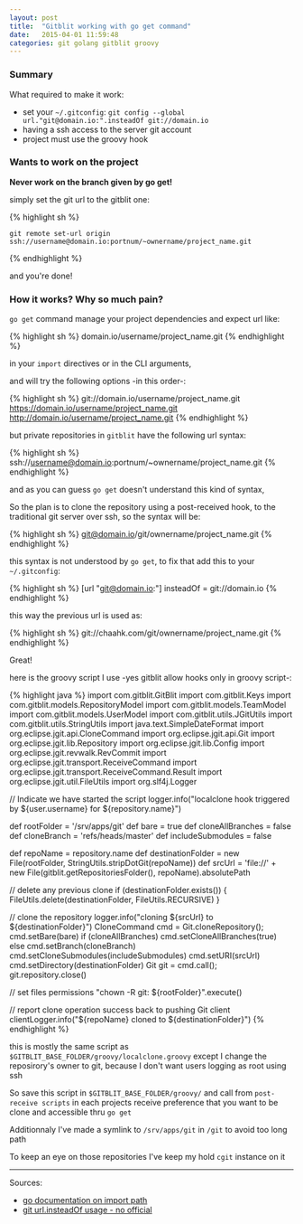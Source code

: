 ```yaml
---
layout: post
title:  "Gitblit working with go get command"
date:   2015-04-01 11:59:48
categories: git golang gitblit groovy
---
```


### Summary

What required to make it work:

- set your `~/.gitconfig`: `git config --global url."git@domain.io:".insteadOf git://domain.io`
- having a ssh access to the server git account
- project must use the groovy hook

### Wants to work on the project

**Never work on the branch given by go get!** 

simply set the git url to the gitblit one:

{% highlight sh %}
```
git remote set-url origin ssh://username@domain.io:portnum/~ownername/project_name.git
```
{% endhighlight %}

and you're done!

### How it works? Why so much pain?

`go get` command manage your project dependencies and expect url like:

{% highlight sh %}
domain.io/username/project_name.git
{% endhighlight %}

in your `import` directives or in the CLI arguments,

and will try the following options -in this order-:

{% highlight sh %}
git://domain.io/username/project_name.git
https://domain.io/username/project_name.git
http://domain.io/username/project_name.git
{% endhighlight %}

but private repositories in `gitblit` have the following url syntax:

{% highlight sh %}
ssh://username@domain.io:portnum/~ownername/project_name.git
{% endhighlight %}

and as you can guess `go get` doesn't understand this kind of syntax,

So the plan is to clone the repository using a post-received hook, to the traditional git server over ssh, so the syntax will be:

{% highlight sh %}
git@domain.io/git/ownername/project_name.git
{% endhighlight %}

this syntax is not understood by `go get`, to fix that add this to your `~/.gitconfig`:

{% highlight sh %}
[url "git@domain.io:"]
    insteadOf = git://domain.io
{% endhighlight %}

this way the previous url is used as:

{% highlight sh %}
git://chaahk.com/git/ownername/project_name.git
{% endhighlight %}

Great!

here is the groovy script I use -yes gitblit allow hooks only in groovy script-:

{% highlight java %}
import com.gitblit.GitBlit
import com.gitblit.Keys
import com.gitblit.models.RepositoryModel
import com.gitblit.models.TeamModel
import com.gitblit.models.UserModel
import com.gitblit.utils.JGitUtils
import com.gitblit.utils.StringUtils
import java.text.SimpleDateFormat
import org.eclipse.jgit.api.CloneCommand
import org.eclipse.jgit.api.Git
import org.eclipse.jgit.lib.Repository
import org.eclipse.jgit.lib.Config
import org.eclipse.jgit.revwalk.RevCommit
import org.eclipse.jgit.transport.ReceiveCommand
import org.eclipse.jgit.transport.ReceiveCommand.Result
import org.eclipse.jgit.util.FileUtils
import org.slf4j.Logger

// Indicate we have started the script
logger.info("localclone hook triggered by ${user.username} for ${repository.name}")

def rootFolder = '/srv/apps/git'
def bare = true
def cloneAllBranches = false
def cloneBranch = 'refs/heads/master'
def includeSubmodules = false

def repoName = repository.name
def destinationFolder = new File(rootFolder, StringUtils.stripDotGit(repoName))
def srcUrl = 'file://' + new File(gitblit.getRepositoriesFolder(), repoName).absolutePath

// delete any previous clone
if (destinationFolder.exists()) {
        FileUtils.delete(destinationFolder, FileUtils.RECURSIVE)
}

// clone the repository
logger.info("cloning ${srcUrl} to ${destinationFolder}")
CloneCommand cmd = Git.cloneRepository();
cmd.setBare(bare)
if (cloneAllBranches)
        cmd.setCloneAllBranches(true)
else
        cmd.setBranch(cloneBranch)
cmd.setCloneSubmodules(includeSubmodules)
cmd.setURI(srcUrl)
cmd.setDirectory(destinationFolder)
Git git = cmd.call();
git.repository.close()

// set files permissions
"chown -R git: ${rootFolder}".execute()

// report clone operation success back to pushing Git client
clientLogger.info("${repoName} cloned to ${destinationFolder}")
{% endhighlight %}

this is mostly the same script as `$GITBLIT_BASE_FOLDER/groovy/localclone.groovy` except I change the reposirory's owner to git, because I don't want users logging as root using ssh

So save this script in `$GITBLIT_BASE_FOLDER/groovy/` and call from `post-receive scripts` in each projects receive preference that you want to be clone and accessible thru `go get`

Additionnaly I've made a symlink to `/srv/apps/git` in `/git` to avoid too long path

To keep an eye on those repositories I've keep my hold `cgit` instance on it

<hr/>
Sources:

- [go documentation on import path](http://golang.org/cmd/go/#hdr-Remote_import_paths)
- [git url.insteadOf usage - no official](https://coderwall.com/p/sitezg/force-git-to-clone-with-https-instead-of-git-urls)
